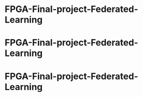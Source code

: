 # FPGA-Final-project-Federated-Learning
# FPGA-Final-project-Federated-Learning
# FPGA-Final-project-Federated-Learning
